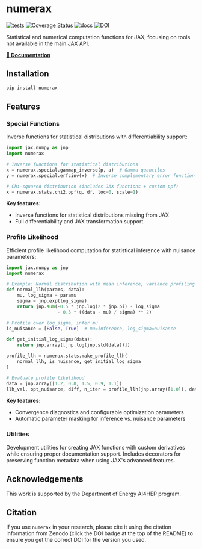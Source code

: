 # numerax

[![tests](https://github.com/juehang/numerax/actions/workflows/test.yml/badge.svg)](https://github.com/juehang/numerax/actions/workflows/test.yml)
[![Coverage Status](https://coveralls.io/repos/github/juehang/numerax/badge.svg?branch=main)](https://coveralls.io/github/juehang/numerax?branch=main)
[![docs](https://github.com/juehang/numerax/actions/workflows/docs.yml/badge.svg)](https://juehang.github.io/numerax/)
[![DOI](https://zenodo.org/badge/1018495069.svg)](https://zenodo.org/badge/latestdoi/1018495069)

Statistical and numerical computation functions for JAX, focusing on tools not available in the main JAX API.

**[📖 Documentation](https://juehang.github.io/numerax/)**

## Installation

```bash
pip install numerax
```

## Features

### Special Functions

Inverse functions for statistical distributions with differentiability support:

```python
import jax.numpy as jnp
import numerax

# Inverse functions for statistical distributions
x = numerax.special.gammap_inverse(p, a)  # Gamma quantiles
y = numerax.special.erfcinv(x)  # Inverse complementary error function

# Chi-squared distribution (includes JAX functions + custom ppf)
x = numerax.stats.chi2.ppf(q, df, loc=0, scale=1)
```

**Key features:**
- Inverse functions for statistical distributions missing from JAX
- Full differentiability and JAX transformation support

### Profile Likelihood

Efficient profile likelihood computation for statistical inference with nuisance parameters:

```python
import jax.numpy as jnp
import numerax

# Example: Normal distribution with mean inference, variance profiling
def normal_llh(params, data):
    mu, log_sigma = params
    sigma = jnp.exp(log_sigma)
    return jnp.sum(-0.5 * jnp.log(2 * jnp.pi) - log_sigma 
                   - 0.5 * ((data - mu) / sigma) ** 2)

# Profile over log_sigma, infer mu
is_nuisance = [False, True]  # mu=inference, log_sigma=nuisance

def get_initial_log_sigma(data):
    return jnp.array([jnp.log(jnp.std(data))])

profile_llh = numerax.stats.make_profile_llh(
    normal_llh, is_nuisance, get_initial_log_sigma
)

# Evaluate profile likelihood
data = jnp.array([1.2, 0.8, 1.5, 0.9, 1.1])
llh_val, opt_nuisance, diff, n_iter = profile_llh(jnp.array([1.0]), data)
```

**Key features:**
- Convergence diagnostics and configurable optimization parameters
- Automatic parameter masking for inference vs. nuisance parameters

### Utilities

Development utilities for creating JAX functions with custom derivatives while ensuring proper documentation support. Includes decorators for preserving function metadata when using JAX's advanced features.

## Acknowledgements
This work is supported by the Department of Energy AI4HEP program.

## Citation
If you use `numerax` in your research, please cite it using the citation information from Zenodo (click the DOI badge at the top of the README) to ensure you get the correct DOI for the version you used.